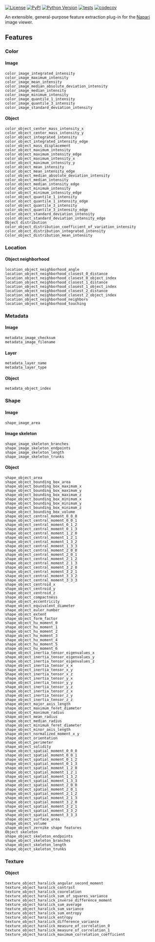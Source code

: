 
[![License](https://img.shields.io/pypi/l/napari-features.svg?color=green)](https://github.com/0x00b1/napari-features/raw/master/LICENSE)
[![PyPI](https://img.shields.io/pypi/v/napari-features.svg?color=green)](https://pypi.org/project/napari-features)
[![Python Version](https://img.shields.io/pypi/pyversions/napari-features.svg?color=green)](https://python.org)
[![tests](https://github.com/0x00b1/napari-features/workflows/tests/badge.svg)](https://github.com/0x00b1/napari-features/actions)
[![codecov](https://codecov.io/gh/0x00b1/napari-features/branch/master/graph/badge.svg)](https://codecov.io/gh/0x00b1/napari-features)

An extensible, general-purpose feature extraction plug-in for the [Napari](https://napari.org) image viewer.

## Features

### Color

#### Image

    color_image_integrated_intensity
    color_image_maximum_intensity
    color_image_mean_intensity
    color_image_median_absolute_deviation_intensity
    color_image_median_intensity
    color_image_minimum_intensity
    color_image_quantile_1_intensity
    color_image_quantile_3_intensity
    color_image_standard_deviation_intensity

#### Object

    color_object_center_mass_intensity_x
    color_object_center_mass_intensity_y
    color_object_integrated_intensity
    color_object_integrated_intensity_edge
    color_object_mass_displacement
    color_object_maximum_intensity
    color_object_maximum_intensity_edge
    color_object_maximum_intensity_x
    color_object_maximum_intensity_y
    color_object_mean_intensity
    color_object_mean_intensity_edge
    color_object_median_absolute_deviation_intensity
    color_object_median_intensity
    color_object_median_intensity_edge
    color_object_minimum_intensity
    color_object_minimum_intensity_edge
    color_object_quantile_1_intensity
    color_object_quantile_1_intensity_edge   
    color_object_quantile_3_intensity
    color_object_quantile_3_intensity_edge
    color_object_standard_deviation_intensity
    color_object_standard_deviation_intensity_edge
    Object distribution
    color_object_distribution_coefficient_of_variation_intensity
    color_object_distribution_integrated_intensity
    Color_object_distribution_mean_intensity

### Location

#### Object neighborhood

    location_object_neighborhood_angle
    location_object_neighborhood_closest_0_distance
    location_object_neighborhood_closest_0_object_index
    location_object_neighborhood_closest_1_distance
    location_object_neighborhood_closest_1_object_index
    location_object_neighborhood_closest_2_distance
    location_object_neighborhood_closest_2_object_index
    location_object_neighborhood_neighbors
    location_object_neighborhood_touching

### Metadata

#### Image

    metadata_image_checksum
    metadata_image_filename

#### Layer

    metadata_layer_name
    metadata_layer_type

#### Object

    metadata_object_index

### Shape

#### Image

    shape_image_area

#### Image skeleton

    shape_image_skeleton_branches
    shape_image_skeleton_endpoints
    shape_image_skeleton_length
    shape_image_skeleton_trunks

#### Object

    shape_object_area
    shape_object_bounding_box_area
    shape_object_bounding_box_maximum_x
    shape_object_bounding_box_maximum_y
    shape_object_bounding_box_maximum_z
    shape_object_bounding_box_minimum_x
    shape_object_bounding_box_minimum_y
    shape_object_bounding_box_minimum_z
    shape_object_bounding_box_volume
    shape_object_central_moment_0_0_0
    shape_object_central_moment_0_0_1
    shape_object_central_moment_0_1_2
    shape_object_central_moment_0_1_3
    shape_object_central_moment_1_2_0
    shape_object_central_moment_1_2_1
    shape_object_central_moment_1_3_2
    shape_object_central_moment_1_3_3
    shape_object_central_moment_2_0_0
    shape_object_central_moment_2_0_1
    shape_object_central_moment_2_1_2
    shape_object_central_moment_2_1_3
    shape_object_central_moment_3_2_0
    shape_object_central_moment_3_2_1
    shape_object_central_moment_3_3_2
    shape_object_central_moment_3_3_3
    shape_object_centroid_x
    shape_object_centroid_y
    shape_object_centroid_z
    shape_object_compactness
    shape_object_eccentricity
    shape_object_equivalent_diameter
    shape_object_euler_number
    shape_object_extent
    shape_object_form_factor
    shape_object_hu_moment_0
    shape_object_hu_moment_1
    shape_object_hu_moment_2
    shape_object_hu_moment_3
    shape_object_hu_moment_4
    shape_object_hu_moment_5
    shape_object_hu_moment_6
    shape_object_inertia_tensor_eigenvalues_x
    shape_object_inertia_tensor_eigenvalues_y
    shape_object_inertia_tensor_eigenvalues_z
    shape_object_inertia_tensor_x_x
    shape_object_inertia_tensor_x_y
    Shape_object_inertia_tensor_x_z
    shape_object_inertia_tensor_y_x
    shape_object_inertia_tensor_y_y
    shape_object_inertia_tensor_y_z
    shape_object_inertia_tensor_z_x
    shape_object_inertia_tensor_z_y
    shape_object_inertia_tensor_z_z
    shape_object_major_axis_length
    shape_object_maximum_feret_diameter
    shape_object_maximum_radius
    shape_object_mean_radius
    shape_object_median_radius
    shape_object_minimum_feret_diameter
    shape_object_minor_axis_length
    shape_object_normalized_moment_x_y
    shape_object_orientation
    shape_object_perimeter
    shape_object_solidity
    shape_object_spatial_moment_0_0_0
    shape_object_spatial_moment_0_0_1
    shape_object_spatial_moment_0_1_2
    shape_object_spatial_moment_0_1_3
    shape_object_spatial_moment_1_2_0
    shape_object_spatial_moment_1_2_1
    shape_object_spatial_moment_1_3_2
    shape_object_spatial_moment_1_3_3
    shape_object_spatial_moment_2_0_0
    shape_object_spatial_moment_2_0_1
    shape_object_spatial_moment_2_1_2
    shape_object_spatial_moment_2_1_3
    shape_object_spatial_moment_3_2_0
    shape_object_spatial_moment_3_2_1
    shape_object_spatial_moment_3_3_2
    shape_object_spatial_moment_3_3_3
    shape_object_surface_area
    shape_object_volume
    shape_object_zernike shape features
    Object skeleton
    shape_object_skeleton_endpoints
    shape_object_skeleton_branches
    shape_object_skeleton_length
    shape_object_skeleton_trunks

### Texture

#### Object

    texture_object_haralick_angular_second_moment
    texture_object_haralick_contrast
    texture_object_haralick_coorelation
    texture_object_haralick_sum_of_squares_variance
    texture_object_haralick_inverse_difference_moment
    texture_object_haralick_sum_average
    texture_object_haralick_sum_variance
    texture_object_haralick_sum_entropy
    texture_object_haralick_entropy
    texture_object_haralick_difference_variance
    texture_object_haralick_measure_of_correlation_0
    texture_object_haralick_measure_of_correlation_1
    texture_object_haralick_maximum_correlation_coefficient


